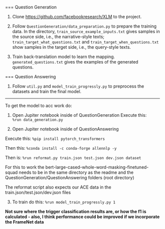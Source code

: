 
=== Question Generation

1. Clone https://github.com/facebookresearch/XLM to the project.

2. Follow `QuestionGeneration/data_preparation.py` to prepare the training data. In the directory, `train_source_example_inputs.txt` gives samples in the source side, i.e., the narrative-style texts; `train_target_what_questions.txt` and `train_target_when_questions.txt` show samples in the target side, i.e., the query-style texts.

3. Train back-translation model to learn the mapping. `generated_questions.txt` gives the examples of the generated questions.


=== Question Answering

1. Follow `util.py` and `model_train_progressly.py` to preprocess the datasets and train the final model.

------------------------------------------------------------------------------------------------------------------------------

To get the model to acc work do:

1. Open Jupiter notebook inside of QuestionGeneration
Execute this:	
`%run data_generation.py`

2. Open Jupiter notebook inside of QuestionAnswering

Execute this:
`%pip install pytorch_transformers`

Then this:
`%conda install -c conda-forge allennlp -y`

Then is:
`%run reformat.py train.json test.json dev.json dataset`

For this to work the bert-large-cased-whole-word-masking-finetuned-squad needs to be in the same directory as the readme and the QuestionGeneration/QuestionAnswering folders (root directory)

The reformat script also expects our ACE data in the train.json/test.json/dev.json files

3. To train do this:
`%run model_train_progressly.py 1`



**Not sure where the trigger classification results are, or how the f1 is calculated - also, I think performance could be improved if we incorporate the FrameNet data**
